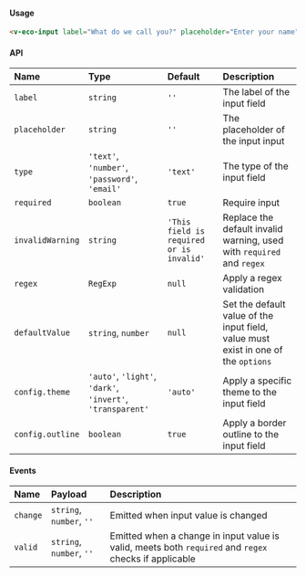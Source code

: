 #### Usage

```html
<v-eco-input label="What do we call you?" placeholder="Enter your name" />
```

#### API

| Name             | Type                                                       | Default                                  | Description                                                                        |
| :--------------- | :--------------------------------------------------------- | :--------------------------------------- | :--------------------------------------------------------------------------------- |
| `label`          | `string`                                                   | `''`                                     | The label of the input field                                                       |
| `placeholder`    | `string`                                                   | `''`                                     | The placeholder of the input input                                                 |
| `type`           | `'text'`, `'number'`, `'password'`, `'email'`              | `'text'`                                 | The type of the input field                                                        |
| `required`       | `boolean`                                                  | `true`                                   | Require input                                                                      |
| `invalidWarning` | `string`                                                   | `'This field is required or is invalid'` | Replace the default invalid warning, used with `required` and `regex`              |
| `regex`          | `RegExp`                                                   | `null`                                   | Apply a regex validation                                                           |
| `defaultValue`   | `string`, `number`                                         | `null`                                   | Set the default value of the input field, value must exist in one of the `options` |
| `config.theme`   | `'auto'`, `'light'`, `'dark'`, `'invert'`, `'transparent'` | `'auto'`                                 | Apply a specific theme to the input field                                          |
| `config.outline` | `boolean`                                                  | `true`                                   | Apply a border outline to the input field                                          |

#### Events

| Name     | Payload                  | Description                                                                                           |
| :------- | :----------------------- | :---------------------------------------------------------------------------------------------------- |
| `change` | `string`, `number`, `''` | Emitted when input value is changed                                                                   |
| `valid`  | `string`, `number`, `''` | Emitted when a change in input value is valid, meets both `required` and `regex` checks if applicable |
